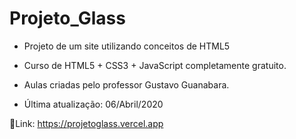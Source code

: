 # Projeto_Glass
- Projeto de um site utilizando conceitos de HTML5

- Curso de HTML5 + CSS3 + JavaScript completamente gratuito. 

- Aulas criadas pelo professor Gustavo Guanabara.

- Última atualização: 06/Abril/2020

🔗Link: https://projetoglass.vercel.app
